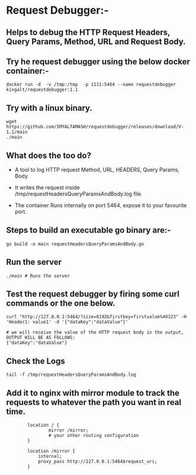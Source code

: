 # Request Debugger:-
## Helps to debug the HTTP Request Headers, Query Params, Method, URL and Request Body.

## Try he request debugger using the below docker container:-
```
docker run -d  -v /tmp:/tmp  -p 1111:5464 --name requestdebugger kingalt/requestdebugger:1.1
```

## Try with a linux binary.
```
wget https://github.com/SMYALTAMASH/requestdebugger/releases/download/V-1.1/main
./main
```

## What does the too do?
* A tool to log HTTP request Method, URL, HEADERS, Query Params, Body.

* It writes the request inside /tmp/requestHeadersQueryParamsAndBody.log file.

* The container Runs internally on port 5464, expose it to your favourite port.

## Steps to build an executable go binary are:-
```
go build -o main requestHeadersQueryParamsAndBody.go
```

## Run the server
```
./main # Runs the server
```

## Test the request debugger by firing some curl commands or the one below.
```
curl "http://127.0.0.1:5464/?size=8192&firstkey=firstvalue%40123" -H 'Header1: value1' -d '{"dataKey":"dataValue"}'

# we will receive the value of the HTTP request body in the output, OUTPUT WILL BE AS FOLLOWS:
{"dataKey":"dataValue"}
```

## Check the Logs
```
tail -f /tmp/requestHeadersQueryParamsAndBody.log
```

## Add it to nginx with mirror module to track the requests to whatever the path you want in real time.
```
        location / {
                mirror /mirror;
                # your other routing configuration
        }

        location /mirror {
            internal;
            proxy_pass http://127.0.0.1:5464$request_uri;
        }
```
